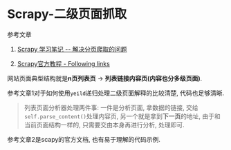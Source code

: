 # Scrapy-二级页面抓取

参考文章

1. [Scrapy 学习笔记 -- 解决分页爬取的问题](https://www.jianshu.com/p/0c957c57ae10)

2. [Scrapy官方教程 - Following links](https://doc.scrapy.org/en/latest/intro/tutorial.html#following-links)

网站页面典型结构就是**n页列表页** -> **列表链接内容页(内容也分多级页面)**.

参考文章1对于如何使用`yeild`递归处理二级页面解释的比较清楚, 代码也足够清晰.

> 列表页面分析器处理两件事: 一件是分析页面, 拿数据的链接, 交给`self.parse_content()`处理内容页, 另一个就是拿到**下一页**的地址, 由于和当前页面结构一样的, 只需要交由本身再进行分析, 处理即可.

参考文章2是scapy的官方文档, 也有易于理解的代码示例.